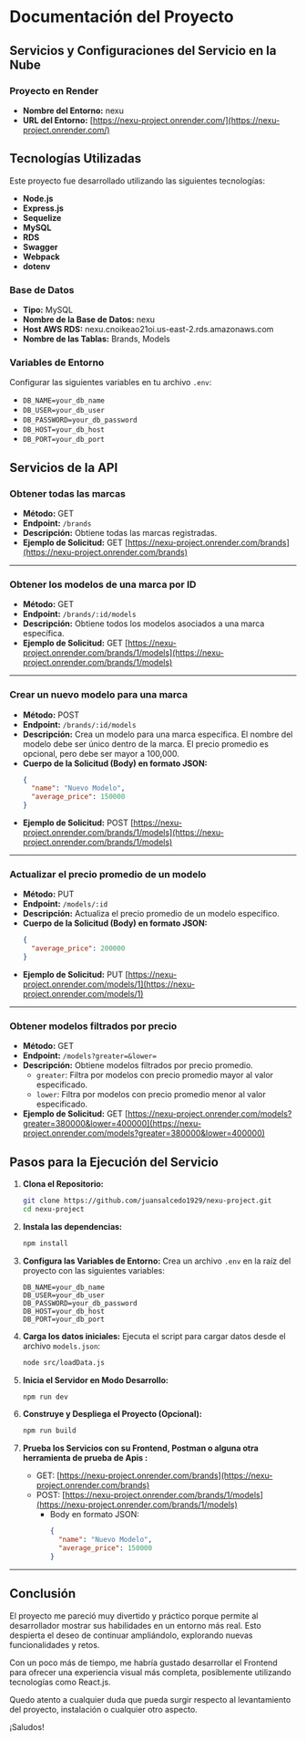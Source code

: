 
# Documentación del Proyecto

## Servicios y Configuraciones del Servicio en la Nube

### Proyecto en Render
- **Nombre del Entorno:** nexu
- **URL del Entorno:** [https://nexu-project.onrender.com/](https://nexu-project.onrender.com/)

## Tecnologías Utilizadas

Este proyecto fue desarrollado utilizando las siguientes tecnologías:

- **Node.js**
- **Express.js**
- **Sequelize**
- **MySQL**
- **RDS**
- **Swagger**
- **Webpack**
- **dotenv**

### Base de Datos
- **Tipo:** MySQL
- **Nombre de la Base de Datos:** nexu
- **Host AWS RDS:** nexu.cnoikeao21oi.us-east-2.rds.amazonaws.com
- **Nombre de las Tablas:** Brands, Models 

### Variables de Entorno
Configurar las siguientes variables en tu archivo `.env`:
- `DB_NAME=your_db_name`
- `DB_USER=your_db_user`
- `DB_PASSWORD=your_db_password`
- `DB_HOST=your_db_host`
- `DB_PORT=your_db_port`

## Servicios de la API

### Obtener todas las marcas
- **Método:** GET
- **Endpoint:** `/brands`
- **Descripción:** Obtiene todas las marcas registradas.
- **Ejemplo de Solicitud:**
  GET [https://nexu-project.onrender.com/brands](https://nexu-project.onrender.com/brands)

---

### Obtener los modelos de una marca por ID
- **Método:** GET
- **Endpoint:** `/brands/:id/models`
- **Descripción:** Obtiene todos los modelos asociados a una marca específica.
- **Ejemplo de Solicitud:**
  GET [https://nexu-project.onrender.com/brands/1/models](https://nexu-project.onrender.com/brands/1/models)

---

### Crear un nuevo modelo para una marca
- **Método:** POST
- **Endpoint:** `/brands/:id/models`
- **Descripción:** Crea un modelo para una marca específica. El nombre del modelo debe ser único dentro de la marca. El precio promedio es opcional, pero debe ser mayor a 100,000.
- **Cuerpo de la Solicitud (Body) en formato JSON:**
  ```json
  {
    "name": "Nuevo Modelo",
    "average_price": 150000
  }
  ```
- **Ejemplo de Solicitud:**
  POST [https://nexu-project.onrender.com/brands/1/models](https://nexu-project.onrender.com/brands/1/models)

---

### Actualizar el precio promedio de un modelo
- **Método:** PUT
- **Endpoint:** `/models/:id`
- **Descripción:** Actualiza el precio promedio de un modelo específico.
- **Cuerpo de la Solicitud (Body) en formato JSON:**
  ```json
  {
    "average_price": 200000
  }
  ```
- **Ejemplo de Solicitud:**
  PUT [https://nexu-project.onrender.com/models/1](https://nexu-project.onrender.com/models/1)

---

### Obtener modelos filtrados por precio
- **Método:** GET
- **Endpoint:** `/models?greater=&lower=`
- **Descripción:** Obtiene modelos filtrados por precio promedio. 
  - `greater`: Filtra por modelos con precio promedio mayor al valor especificado.
  - `lower`: Filtra por modelos con precio promedio menor al valor especificado.
- **Ejemplo de Solicitud:**
  GET [https://nexu-project.onrender.com/models?greater=380000&lower=400000](https://nexu-project.onrender.com/models?greater=380000&lower=400000)

## Pasos para la Ejecución del Servicio

1. **Clona el Repositorio:**
   ```bash
   git clone https://github.com/juansalcedo1929/nexu-project.git
   cd nexu-project
   ```

2. **Instala las dependencias:**
   ```bash
   npm install
   ```

3. **Configura las Variables de Entorno:**
   Crea un archivo `.env` en la raíz del proyecto con las siguientes variables:
   ```env
   DB_NAME=your_db_name
   DB_USER=your_db_user
   DB_PASSWORD=your_db_password
   DB_HOST=your_db_host
   DB_PORT=your_db_port

   ```

4. **Carga los datos iniciales:**
   Ejecuta el script para cargar datos desde el archivo `models.json`:
   ```bash
   node src/loadData.js
   ```

5. **Inicia el Servidor en Modo Desarrollo:**
   ```bash
   npm run dev
   ```

6. **Construye y Despliega el Proyecto (Opcional):**
   ```bash
   npm run build
   ```

7. **Prueba los Servicios con su Frontend, Postman o alguna otra herramienta de prueba de Apis :**
   - GET: [https://nexu-project.onrender.com/brands](https://nexu-project.onrender.com/brands)
   - POST: [https://nexu-project.onrender.com/brands/1/models](https://nexu-project.onrender.com/brands/1/models)
     - Body en formato JSON:
       ```json
       {
         "name": "Nuevo Modelo",
         "average_price": 150000
       }
       ```

---
## Conclusión

El proyecto me pareció muy divertido y práctico porque permite al desarrollador mostrar sus habilidades en un entorno más real. 
Esto despierta el deseo de continuar ampliándolo, explorando nuevas funcionalidades y retos. 

Con un poco más de tiempo, me habría gustado desarrollar el Frontend para ofrecer una experiencia visual más completa, 
posiblemente utilizando tecnologías como React.js. 

Quedo atento a cualquier duda que pueda surgir respecto al levantamiento del proyecto, instalación o cualquier otro aspecto. 

¡Saludos!
